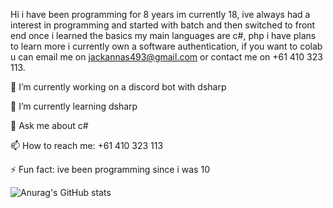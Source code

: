 Hi i have been programming for 8 years im currently 18, ive always had a interest in programming and started with batch and then switched to front end once i learned the basics my main languages are c#, php i have plans to learn more i currently own a software authentication, if you want to colab u can email me on jackannas493@gmail.com or contact me on +61 410 323 113.

🔭 I’m currently working on a discord bot with dsharp

🌱 I’m currently learning dsharp

💬 Ask me about c#

📫 How to reach me: +61 410 323 113

⚡ Fun fact: ive been programming since i was 10



![Anurag's GitHub stats](https://github-readme-stats.vercel.app/api?username=JackAnnas&show_icons=true&theme=cobalt)
